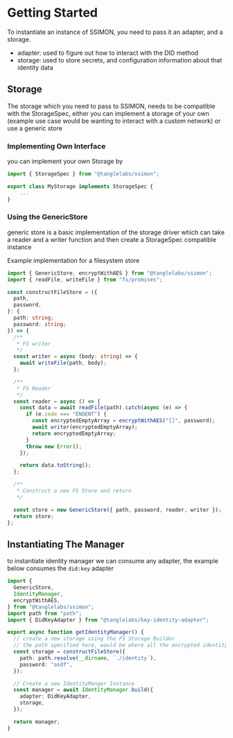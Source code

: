 # Getting Started

To instantiate an instance of SSIMON, you need to pass it an adapter, and a storage.

- adapter: used to figure out how to interact with the DID method
- storage: used to store secrets, and configuration information about that identity data

## Storage

The storage which you need to pass to SSIMON, needs to be compatible with the StorageSpec, either you can implement a storage of your own (example use case would be wanting to interact with a custom network) or use a generic store

### Implementing Own Interface

you can implement your own Storage by

```ts
import { StorageSpec } from "@tanglelabs/ssimon";

export class MyStorage implements StorageSpec {
    ...
}
```

### Using the GenericStore

generic store is a basic implementation of the storage driver which can take a reader and a writer function and then create a StorageSpec compatible instance

Example implementation for a filesystem store

```ts
import { GenericStore, encryptWithAES } from "@tanglelabs/ssimon";
import { readFile, writeFile } from "fs/promises";

const constructFileStore = ({
  path,
  password,
}: {
  path: string;
  password: string;
}) => {
  /**
   * FS writer
   */
  const writer = async (body: string) => {
    await writeFile(path, body);
  };

  /**
   * FS Reader
   */
  const reader = async () => {
    const data = await readFile(path).catch(async (e) => {
      if (e.code === "ENOENT") {
        const encryptedEmptyArray = encryptWithAES("[]", password);
        await writer(encryptedEmptyArray);
        return encryptedEmptyArray;
      }
      throw new Error();
    });

    return data.toString();
  };

  /**
   * Construct a new FS Store and return
   */

  const store = new GenericStore({ path, password, reader, writer });
  return store;
};
```

## Instantiating The Manager

to instantiate identity manager we can consume any adapter, the example below consumes the `did:key` adapter

```ts
import {
  GenericStore,
  IdentityManager,
  encryptWithAES,
} from "@tanglelabs/ssimon";
import path from "path";
import { DidKeyAdapter } from "@tanglelabs/key-identity-adapter";

export async function getIdentityManager() {
  // create a new storage using the FS Storage Builder
  // the path specified here, would be where all the encrypted identity data is stored
  const storage = constructFileStore({
    path: path.resolve(__dirname, `./identity`),
    password: "asdf",
  });

  // Create a new IdentityManger Instance
  const manager = await IdentityManager.build({
    adapter: DidKeyAdapter,
    storage,
  });

  return manager;
}
```
